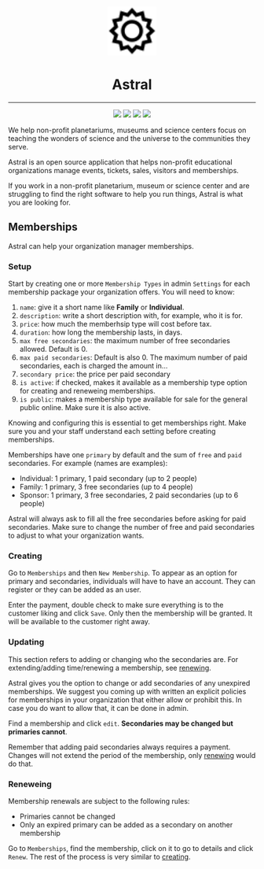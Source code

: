 <p align="center">
  <img src="https://raw.githubusercontent.com/anderfernandes/astral/refs/heads/beta/server/storage/app/public/logo.svg" width="100" />
</p>

<h1 align="center">Astral</h1>

<hr />

<p align="center">
  <img src="https://img.shields.io/badge/version-2.0.0--alpha.0-black" />
  <img src="https://img.shields.io/github/issues/anderfernandes/astral" />
  <img src="https://img.shields.io/github/stars/anderfernandes/astral" />
  <img src="https://img.shields.io/github/license/anderfernandes/astral" />
</p>

We help non-profit planetariums, museums and science centers focus on teaching the wonders of science and the universe to the communities they serve.

Astral is an open source application that helps non-profit educational organizations manage events, tickets, sales, visitors and memberships.

If you work in a non-profit planetarium, museum or science center and are struggling to find the right software to help you run things, Astral is what you are looking for.

## Memberships

Astral can help your organization manager memberships.

### Setup

Start by creating one or more `Membership Types` in admin `Settings` for each membership package your organization offers. You will need to know:

1. `name`: give it a short name like **Family** or **Individual**.
2. `description`: write a short description with, for example, who it is for.
3. `price`: how much the memberhsip type will cost before tax.
4. `duration`: how long the membership lasts, in days.
5. `max free secondaries`: the maximum number of free secondaries allowed. Default is 0.
6. `max paid secondaries`: Default is also 0. The maximum number of paid secondaries, each is charged the amount in...
7. `secondary price`: the price per paid secondary
8. `is active`: if checked, makes it available as a membership type option for creating and reneweing memberships.
9. `is public`: makes a membership type available for sale for the general public online. Make sure it is also active.

Knowing and configuring this is essential to get memberships right. Make sure you and your staff understand each setting before creating memberships.

Memberships have one `primary` by default and the sum of `free` and `paid` secondaries. For example (names are examples):

- Individual: 1 primary, 1 paid secondary (up to 2 people)
- Family: 1 primary, 3 free secondaries (up to 4 people)
- Sponsor: 1 primary, 3 free secondaries, 2 paid secondaries (up to 6 people)

Astral will always ask to fill all the free secondaries before asking for paid secondaries. Make sure to change the number of free and paid secondaries to adjust to what your organization wants.

### Creating

Go to `Memberships` and then `New Membership`. To appear as an option for primary and secondaries, individuals will have to have an account. They can register or they can be added as an user.

Enter the payment, double check to make sure everything is to the customer liking and click `Save`. Only then the membership will be granted. It will be available to the customer right away.

### Updating

This section refers to adding or changing who the secondaries are. For extending/adding time/renewing a membership, see [renewing](#reneweing).

Astral gives you the option to change or add secondaries of any unexpired memberships. We suggest you coming up with written an explicit policies for memberships in your organization that either allow or prohibit this. In case you do want to allow that, it can be done in admin.

Find a membership and click `edit`. **Secondaries may be changed but primaries cannot**.

Remember that adding paid secondaries always requires a payment. Changes will not extend the period of the membership, only [renewing](#reneweing) would do that.

### Reneweing

Membership renewals are subject to the following rules:

- Primaries cannot be changed
- Only an expired primary can be added as a secondary on another membership

Go to `Memberships`, find the membership, click on it to go to details and click `Renew`. The rest of the process is very similar to [creating](#creating).
